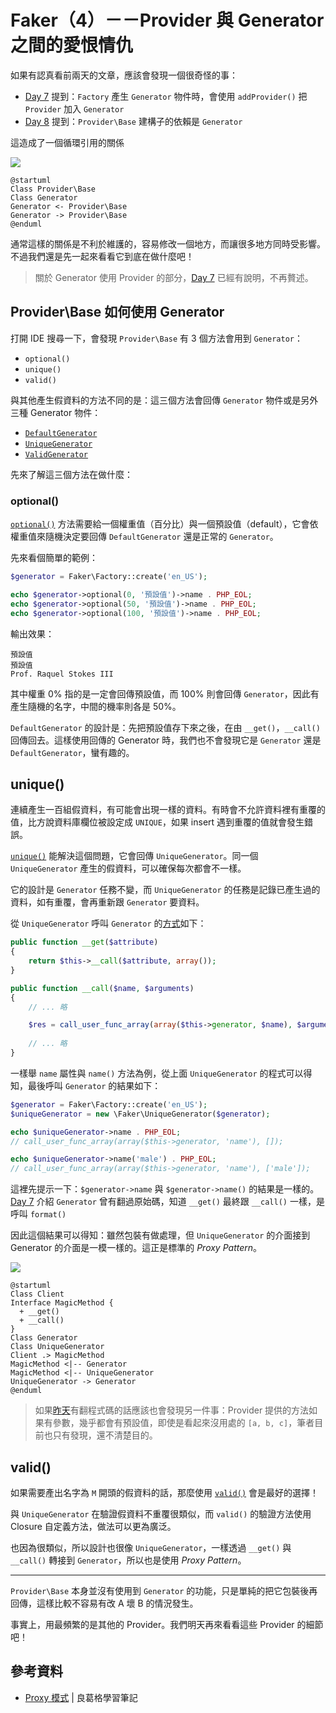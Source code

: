 # Faker（4）－－Provider 與 Generator 之間的愛恨情仇

如果有認真看前兩天的文章，應該會發現一個很奇怪的事：

* [Day 7][] 提到：`Factory` 產生 `Generator` 物件時，會使用 `addProvider()` 把 `Provider` 加入 `Generator`
* [Day 8][] 提到：`Provider\Base` 建構子的依賴是 `Generator`

這造成了一個循環引用的關係

![](http://www.plantuml.com/plantuml/png/SoWkIImgAStDuNBEIImkLWWeoY_BJ4ajYd5AB4w5YhcdvgKM9PRa5t71MGeskcXA4LAwTcXI3gbvAK0R0000)

```
@startuml
Class Provider\Base
Class Generator
Generator <- Provider\Base
Generator -> Provider\Base
@enduml
```

通常這樣的關係是不利於維護的，容易修改一個地方，而讓很多地方同時受影響。不過我們還是先一起來看看它到底在做什麼吧！

> 關於 Generator 使用 Provider 的部分，[Day 7][] 已經有說明，不再贅述。

## Provider\Base 如何使用 Generator

打開 IDE 搜尋一下，會發現 `Provider\Base` 有 3 個方法會用到 `Generator`：

* `optional()`
* `unique()`
* `valid()`

與其他產生假資料的方法不同的是：這三個方法會回傳 `Generator` 物件或是另外三種 Generator 物件：

* [`DefaultGenerator`](https://github.com/fzaninotto/Faker/blob/v1.7.1/src/Faker/DefaultGenerator.php)
* [`UniqueGenerator`](https://github.com/fzaninotto/Faker/blob/v1.7.1/src/Faker/UniqueGenerator.php)
* [`ValidGenerator`](https://github.com/fzaninotto/Faker/blob/v1.7.1/src/Faker/ValidGenerator.php)

先來了解這三個方法在做什麼：

### optional()

[`optional()`](https://github.com/fzaninotto/Faker/blob/v1.7.1/src/Faker/Provider/Base.php#L523-L537) 方法需要給一個權重值（百分比）與一個預設值（default），它會依權重值來隨機決定要回傳 `DefaultGenerator` 還是正常的 `Generator`。

先來看個簡單的範例：

```php
$generator = Faker\Factory::create('en_US');

echo $generator->optional(0, '預設值')->name . PHP_EOL;
echo $generator->optional(50, '預設值')->name . PHP_EOL;
echo $generator->optional(100, '預設值')->name . PHP_EOL;
```

輸出效果：

```
預設值
預設值
Prof. Raquel Stokes III
```

其中權重 0% 指的是一定會回傳預設值，而 100% 則會回傳 `Generator`，因此有產生隨機的名字，中間的機率則各是 50%。

`DefaultGenerator` 的設計是：先把預設值存下來之後，在由 `__get()`，`__call()` 回傳回去。這樣使用回傳的 Generator 時，我們也不會發現它是 `Generator` 還是 `DefaultGenerator`，蠻有趣的。

## unique()

連續產生一百組假資料，有可能會出現一樣的資料。有時會不允許資料裡有重覆的值，比方說資料庫欄位被設定成 `UNIQUE`，如果 insert 遇到重覆的值就會發生錯誤。

[`unique()`](https://github.com/fzaninotto/Faker/blob/v1.7.1/src/Faker/Provider/Base.php#L554-L560) 能解決這個問題，它會回傳 `UniqueGenerator`。同一個 `UniqueGenerator` 產生的假資料，可以確保每次都會不一樣。

它的設計是 `Generator` 任務不變，而 `UniqueGenerator` 的任務是記錄已產生過的資料，如有重覆，會再重新跟 `Generator` 要資料。

從 `UniqueGenerator` 呼叫 `Generator` 的[方式](https://github.com/fzaninotto/Faker/blob/v1.7.1/src/Faker/UniqueGenerator.php#L48)如下：

```php
public function __get($attribute)
{
    return $this->__call($attribute, array());
}

public function __call($name, $arguments)
{
    // ... 略

    $res = call_user_func_array(array($this->generator, $name), $arguments);
    
    // ... 略
}
```

一樣舉 `name` 屬性與 `name()` 方法為例，從上面 `UniqueGenerator` 的程式可以得知，最後呼叫 `Generator` 的結果如下：

```php
$generator = Faker\Factory::create('en_US');
$uniqueGenerator = new \Faker\UniqueGenerator($generator);

echo $uniqueGenerator->name . PHP_EOL;
// call_user_func_array(array($this->generator, 'name'), []);

echo $uniqueGenerator->name('male') . PHP_EOL;
// call_user_func_array(array($this->generator, 'name'), ['male']);
```

這裡先提示一下：`$generator->name` 與 `$generator->name()` 的結果是一樣的。[Day 7][] 介紹 `Generator` 曾有翻過原始碼，知道 `__get()` 最終跟 `__call()` 一樣，是呼叫 `format()`

因此這個結果可以得知：雖然包裝有做處理，但 `UniqueGenerator` 的介面接到 Generator 的介面是一模一樣的。這正是標準的 *Proxy Pattern*。

![](http://www.plantuml.com/plantuml/png/SoWkIImgAStDuNBEIImkLd3EoKpDA-7op2j9BKfBJ4vLy4rCpqpsJIt9o4zHgEPIKD1MY8zFJotHq8IoanDpSe2SMgX-zzIyrAB4almYA3yqBxEmD1LP56I-WfuTii5So9ROrEZg8Xc38OLk8XfVGTSEIRT3QbuAq7C0)

```
@startuml
Class Client
Interface MagicMethod {
  + __get()
  + __call()
}
Class Generator
Class UniqueGenerator
Client .> MagicMethod
MagicMethod <|-- Generator
MagicMethod <|-- UniqueGenerator
UniqueGenerator -> Generator
@enduml
```

> 如果[昨天][Day 8]有翻程式碼的話應該也會發現另一件事：Provider 提供的方法如果有參數，幾乎都會有預設值，即使是看起來沒用處的 `[a, b, c]`，筆者目前也只有發現，還不清楚目的。

## valid()

如果需要產出名字為 `M` 開頭的假資料的話，那麼使用 [`valid()`](https://github.com/fzaninotto/Faker/blob/v1.7.1/src/Faker/ValidGenerator.php) 會是最好的選擇！

與 `UniqueGenerator` 在驗證假資料不重覆很類似，而 `valid()` 的驗證方法使用 Closure 自定義方法，做法可以更為廣泛。

也因為很類似，所以設計也很像 `UniqueGenerator`，一樣透過 `__get()` 與 `__call()` 轉接到 `Generator`，所以也是使用 *Proxy Pattern*。

---

`Provider\Base` 本身並沒有使用到 `Generator` 的功能，只是單純的把它包裝後再回傳，這樣比較不容易有改 A 壞 B 的情況發生。

事實上，用最頻繁的是其他的 Provider。我們明天再來看看這些 Provider 的細節吧！

## 參考資料

* [Proxy 模式](https://openhome.cc/Gossip/DesignPattern/ProxyPattern.htm) | 良葛格學習筆記

[Day 7]: day07.md
[Day 8]: day08.md
